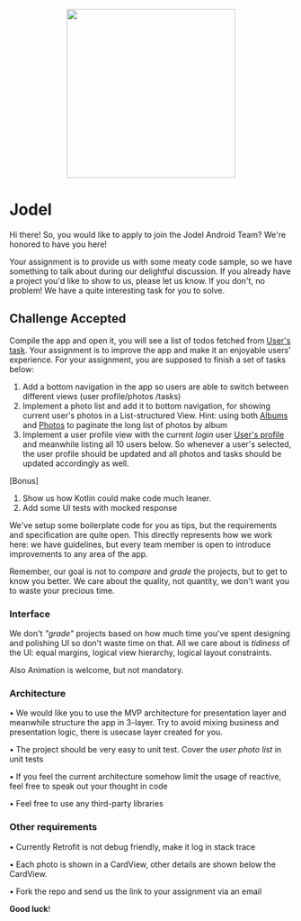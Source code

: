 <p align="center">
<img src="jodellogo.png" width="300">
</p>

Jodel
==================================

Hi there! So, you would like to apply to join the Jodel Android Team? We're honored to have you here!

Your assignment is to provide us with some meaty code sample, so we have something to talk about during our delightful discussion. If you already have a project you'd like to show to us, please let us know. If you don't, no problem! We have a quite interesting task for you to solve.

## Challenge Accepted

Compile the app and open it, you will see a list of todos fetched from [User's task](https://jsonplaceholder.typicode.com/todos?userId=1). Your assignment is to improve the app and make it an enjoyable users' experience. For your assignment, you are supposed to finish a set of tasks below:

1. Add a bottom navigation in the app so users are able to switch between different views (user profile/photos /tasks)
2. Implement a photo list and add it to bottom navigation, for showing current user's photos in a List-structured View.
Hint: using both [Albums](https://jsonplaceholder.typicode.com/albums?userId=1) and [Photos](https://jsonplaceholder.typicode.com/photos?albumId=1) to paginate the long list of photos by album
3. Implement a user profile view with the current _login_ user [User's profile](https://jsonplaceholder.typicode.com/users) and meanwhile listing all 10 users below. So whenever a user's selected, the user profile should be updated and all photos and tasks should be updated accordingly as well.

[Bonus]
1. Show us how Kotlin could make code much leaner.
2. Add some UI tests with mocked response

We've setup some boilerplate code for you as tips, but the requirements and specification are quite open. This directly represents how we work here: we have guidelines, but every team member is open to introduce improvements to any area of the app.

Remember, our goal is not to *compare* and *grade* the projects, but to get to know you better. We care about the quality, not quantity, we don't want you to waste your precious time.

### Interface

We don't *"grade"* projects based on how much time you've spent designing and polishing UI so don't waste time on that. All we care about is *tidiness* of the UI: equal margins, logical view hierarchy, logical layout constraints.

Also Animation is welcome, but not mandatory.

### Architecture

• We would like you to use the MVP architecture for presentation layer and meanwhile structure the app in 3-layer. Try to avoid mixing business and presentation logic, there is usecase layer created for you.

• The project should be very easy to unit test. Cover the _user photo list_ in unit tests

• If you feel the current architecture somehow limit the usage of reactive, feel free to speak out your thought in code

• Feel free to use any third-party libraries

### Other requirements

• Currently Retrofit is not debug friendly, make it log in stack trace

• Each photo is shown in a CardView, other details are shown below the CardView.

• Fork the repo and send us the link to your assignment via an email

**Good luck**!




